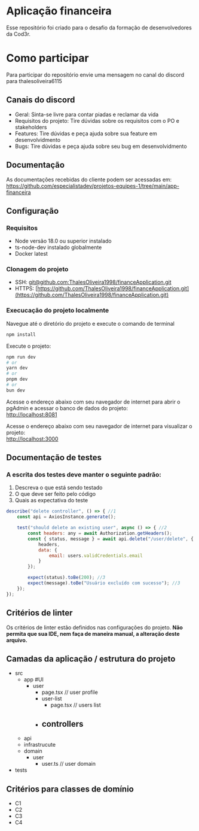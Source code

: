 
# Aplicação financeira

Esse repositório foi criado para o desafio da formação de desenvolvedores da Cod3r.


# Como participar

Para participar do repositório envie uma mensagem no canal do discord para thalesoliveira6115

## Canais do discord
- Geral: Sinta-se livre para contar piadas e reclamar da vida
- Requisitos do projeto: Tire dúvidas sobre os requisitos com o PO e stakeholders
- Features: Tire dúvidas e peça ajuda sobre sua feature em desenvolvidmento
- Bugs: Tire dúvidas e peça ajuda sobre seu bug em desenvolvidmento

## Documentação
As documentações recebidas do cliente podem ser acessadas em: https://github.com/especialistadev/projetos-equipes-1/tree/main/app-financeira

## Configuração
### Requisitos
 - Node versão 18.0 ou superior instalado
 - ts-node-dev instalado globalmente
 - Docker latest

### Clonagem do projeto
- SSH: [git@github.com:ThalesOliveira1998/financeApplication.git](git@github.com:ThalesOliveira1998/financeApplication.git)
- HTTPS: [https://github.com/ThalesOliveira1998/financeApplication.git](https://github.com/ThalesOliveira1998/financeApplication.git)

### Execucação do projeto localmente
Navegue até o diretório do projeto e execute o comando de terminal
```bash
npm install
```
Execute o projeto:
```bash
npm run dev
# or
yarn dev
# or
pnpm dev
# or
bun dev
```
Acesse o endereço abaixo com seu navegador de internet para abrir o pgAdmin e acessar o banco de dados do projeto:<br>
[http://localhost:8081](http://localhost:8081)

Acesse o endereço abaixo com seu navegador de internet para visualizar o projeto:<br>
[http://localhost:3000](http://localhost:3000)

## Documentação de testes

### A escrita dos testes deve manter o seguinte padrão:
1. Descreva o que está sendo testado
2. O que deve ser feito pelo código
3. Quais as expectativa do teste

```javascript
describe("delete controller", () => { //1
    const api = AxiosInstance.generate();

    test("should delete an existing user", async () => { //2
        const headers: any = await Authorization.getHeaders();
        const { status, message } = await api.delete("/user/delete", {
            headers,
            data: {
                email: users.validCredentials.email
            }
        });

        expect(status).toBe(200); //3
        expect(message).toBe("Usuário excluído com sucesso"); //3
    });
});
```  

## Critérios de linter
Os critérios de linter estão definidos nas configurações do projeto. **Não permita que sua IDE, nem faça de maneira manual, a alteração deste arquivo.**

## Camadas da aplicação / estrutura do projeto
 - src
   - app #UI
     - user
        - page.tsx // user profile
        - user-list
           - page.tsx // users list
        - controllers
           -  
   - api
   - infrastrucute
   - domain
     - user
       - user.ts // user domain
 - tests
  
## Critérios para classes de domínio
- C1
- C2
- C3
- C4





